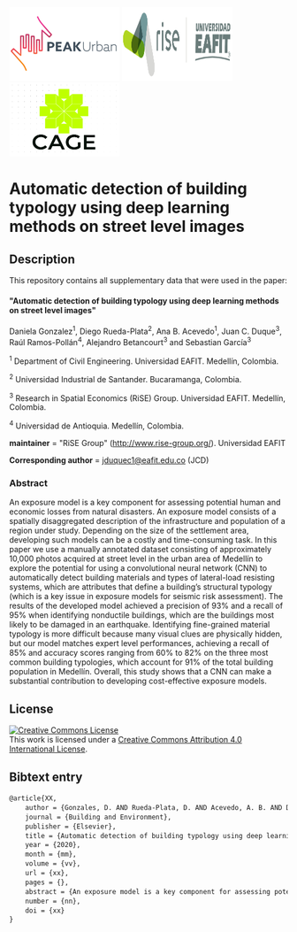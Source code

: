 <img src="figs/PEAKurban.png" alt="PEAK Urban logo" align="mid" width ="200" height="133">
<img src="figs/logo_rise_eafit.png" alt="RISE logo" align="mid" width ="200" height="133">
<img src="figs/logoCAGE2.png" alt="CAGE UIS logo" align="mid" width ="200" height="133">



Automatic detection of building typology using deep learning methods on street level images
===========================================================================================


## Description

This repository contains all supplementary data that were used in the paper:

#### "Automatic detection of building typology using deep learning methods on street level images"

Daniela Gonzalez<sup>1</sup>, Diego Rueda-Plata<sup>2</sup>, Ana B. Acevedo<sup>1</sup>, Juan C.  Duque<sup>3</sup>, Raúl Ramos-Pollán<sup>4</sup>, Alejandro Betancourt<sup>3</sup> and Sebastian García<sup>3</sup>

<sup>1</sup> Department of Civil Engineering. Universidad EAFIT. Medellín, Colombia.

<sup>2</sup> Universidad Industrial de Santander. Bucaramanga, Colombia.

<sup>3</sup> Research in Spatial Economics (RiSE) Group. Universidad EAFIT. Medellín, Colombia.

<sup>4</sup> Universidad de Antioquia. Medellín, Colombia.


__maintainer__ = "RiSE Group"  (http://www.rise-group.org/). Universidad EAFIT

__Corresponding author__ = jduquec1@eafit.edu.co (JCD)

### Abstract 

An exposure model is a key component for assessing potential human and economic losses from natural disasters. An exposure model consists of a spatially disaggregated description of the infrastructure and population of a region under study. Depending on the size of the settlement area, developing such models can be a costly and time-consuming task. In this paper we use a manually annotated dataset consisting of approximately 10,000 photos acquired at street level in the urban area of Medellín to explore the potential for using a convolutional neural network (CNN) to automatically detect building materials and types of lateral-load resisting systems, which are attributes that define a building’s structural typology (which is a key issue in exposure models for seismic risk assessment). The results of the developed model achieved a precision of 93% and a recall of 95% when identifying nonductile buildings, which are the buildings most likely to be damaged in an earthquake.  Identifying fine-grained material typology is more difficult because many visual clues are physically hidden, but our model matches expert level performances, achieving a recall of 85% and accuracy scores ranging from 60% to 82% on the three most common building typologies, which account for 91% of the total building population in Medellín. Overall, this study shows that a CNN can make a substantial contribution to developing cost-effective exposure models.


## License

<a rel="license" href="http://creativecommons.org/licenses/by/4.0/"><img alt="Creative Commons License" style="border-width:0" src="https://i.creativecommons.org/l/by/4.0/88x31.png" /></a><br />This work is licensed under a <a rel="license" href="http://creativecommons.org/licenses/by/4.0/">Creative Commons Attribution 4.0 International License</a>.

## Bibtext entry


```tex
@article{XX,
    author = {Gonzales, D. AND Rueda-Plata, D. AND Acevedo, A. B. AND Duque, J. C. AND Ramos-Pollán, R. AND Betancur, A. AND García, S.},
    journal = {Building and Environment},
    publisher = {Elsevier},
    title = {Automatic detection of building typology using deep learning methods on street level images},
    year = {2020},
    month = {mm},
    volume = {vv},
    url = {xx},
    pages = {},
    abstract = {An exposure model is a key component for assessing potential human and economic losses from natural disasters. An exposure model consists of a spatially disaggregated description of the infrastructure and population of a region under study. Depending on the size of the settlement area, developing such models can be a costly and time-consuming task. In this paper we use a manually annotated dataset consisting of approximately 10,000 photos acquired at street level in the urban area of Medellín to explore the potential for using a convolutional neural network (CNN) to automatically detect building materials and types of lateral-load resisting systems, which are attributes that define a building’s structural typology (which is a key issue in exposure models for seismic risk assessment). The results of the developed model achieved a precision of 93% and a recall of 95% when identifying nonductile buildings, which are the buildings most likely to be damaged in an earthquake.  Identifying fine-grained material typology is more difficult, because many visual clues are physically hidden, but our model matches expert level performances, achieving a recall of 85% and accuracy scores ranging from 60% to 82% on the three most common building typologies, which account for 91% of the total building population in Medellín. Overall, this study shows that a CNN can make a substantial contribution to developing cost-effective exposure models.},
    number = {nn},
    doi = {xx}
}
```
